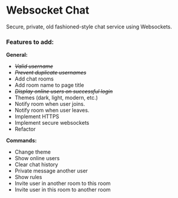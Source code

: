# Websocket Chat
Secure, private, old fashioned-style chat service using Websockets.
<h3>Features to add:</h3>

<p><b>General:</b></p>
<ul>
  <li><s><i>Valid username</i></s></li>
  <li><s><i>Prevent duplicate usernames</i></s></li>
  <li>Add chat rooms</li>
  <li>Add room name to page title</li>
  <li><s><i>Display online users on successful login</i></s></li>
  <li>Themes (dark, light, modern, etc.)</li>
  <li>Notify room when user joins.</li>
  <li>Notify room when user leaves.</li>
  <li>Implement HTTPS</li>
  <li>Implement secure websockets</li>
  <li>Refactor</li>
</ul>

<p><b>Commands:</b></p>
<ul>
  <li>Change theme</li>
  <li>Show online users</li>
  <li>Clear chat history</li>
  <li>Private message another user</li>
  <li>Show rules</li>
  <li>Invite user in another room to this room</li>
  <li>Invite user in this room to another room</li>
</ul>
